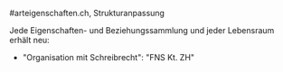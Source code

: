 #arteigenschaften.ch, Strukturanpassung

Jede Eigenschaften- und Beziehungssammlung und jeder Lebensraum erhält neu:

- "Organisation mit Schreibrecht": "FNS Kt. ZH"